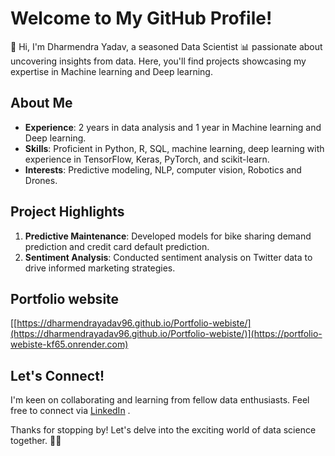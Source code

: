 # Welcome to My GitHub Profile!

👋 Hi, I'm Dharmendra Yadav, a seasoned Data Scientist 📊 passionate about uncovering insights from data. Here, you'll find projects showcasing my expertise in Machine learning and Deep learning.

## About Me

- **Experience**: 2 years in data analysis and 1 year in Machine learning and Deep learning.
- **Skills**: Proficient in Python, R, SQL, machine learning, deep learning with experience in TensorFlow, Keras, PyTorch, and scikit-learn.
- **Interests**: Predictive modeling, NLP, computer vision, Robotics and Drones.

## Project Highlights

1. **Predictive Maintenance**: Developed models for bike sharing demand prediction and credit card default prediction.
2. **Sentiment Analysis**: Conducted sentiment analysis on Twitter data to drive informed marketing strategies.

## Portfolio website
[[https://dharmendrayadav96.github.io/Portfolio-webiste/](https://dharmendrayadav96.github.io/Portfolio-webiste/)](https://portfolio-webiste-kf65.onrender.com)

## Let's Connect!

I'm keen on collaborating and learning from fellow data enthusiasts. Feel free to connect via [LinkedIn](http://www.linkedin.com/in/dharmendrayadav1996/) .

Thanks for stopping by! Let's delve into the exciting world of data science together. 🚀✨
<!---
DharmendraYadav96/DharmendraYadav96 is a ✨ special ✨ repository because its `README.md` (this file) appears on your GitHub profile.
You can click the Preview link to take a look at your changes.
--->
